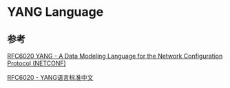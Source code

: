 # YANG Language


## 参考

[RFC6020 YANG - A Data Modeling Language for the Network Configuration Protocol (NETCONF)](https://tools.ietf.org/html/rfc6020)

[RFC6020 - YANG语言标准中文](http://blog.csdn.net/ohohoohoho/article/details/52129076)
